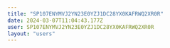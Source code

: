 ```yaml
---
title: "SP107ENYMVJ2YN23E0YZJ1DC28YX0KAFRWQ2XR0R"
date: 2024-03-07T11:04:43.177Z
user: SP107ENYMVJ2YN23E0YZJ1DC28YX0KAFRWQ2XR0R
layout: "users"
---
```

    